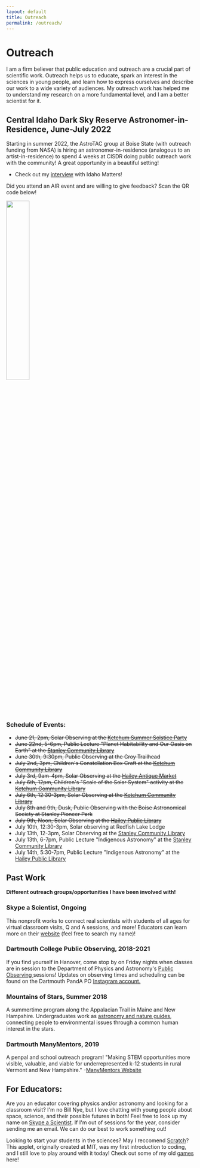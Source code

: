 ```yaml
---
layout: default
title: Outreach
permalink: /outreach/
---
```


# Outreach
I am a firm believer that public education and outreach are a crucial part of scientific work. Outreach helps us to educate, spark an interest in the sciences in young people, and learn how to express ourselves and describe our work to a wide variety of audiences. My outreach work has helped me to understand my research on a more fundamental level, and I am a better scientist for it.

## Central Idaho Dark Sky Reserve Astronomer-in-Residence, June-July 2022
Starting in summer 2022, the AstroTAC group at Boise State (with outreach funding from NASA) is hiring an astronomer-in-residence (analogous to an artist-in-residence) to spend 4 weeks at CISDR doing public outreach work with the community! A great opportunity in a beautiful setting!
* Check out my <a href='https://www.boisestatepublicradio.org/show/idaho-matters/2022-06-09/meet-the-first-astronomer-in-residence-at-the-central-idaho-dark-sky-reserve' target='_blank'>interview</a> with Idaho Matters!

Did you attend an AIR event and are willing to give feedback? Scan the QR code below!

<img src="../images_pdfs/unknown.png" width="35%">

### Schedule of Events:

* ~~June 21, 2pm, Solar Observing at the <a href='https://www.ketchumidaho.org/administration/page/summer-solstice-celebration-warm-springs-preserve' target='_blank'>Ketchum Summer Solstice Party</a>~~
* ~~June 22nd, 5-6pm, Public Lecture "Planet Habitability and Our Oasis on Earth" at the <a href='https://stanley.lili.org/' target='_blank'>Stanley Community Library</a>~~
* ~~June 30th, 9:30pm, Public Observing at the Croy Trailhead~~
* ~~July 2nd, 3pm, Children's Constellation Box Craft at the <a href='https://comlib.org/' target='_blank'>Ketchum Community Library</a>~~
* ~~July 3rd, 9am-4pm, Solar Observing at the <a href='https://valleychamber.org/events/july-2-4-haileys-4th-of-july-parade-celebration/' target='_blank'>Hailey Antique Market</a>~~
* ~~July 6th, 12pm, Children's "Scale of the Solar System" activity at the <a href='https://comlib.org/' target='_blank'>Ketchum Community Library</a>~~
* ~~July 6th, 12:30-3pm, Solar Observing at the <a href='https://comlib.org/' target='_blank'>Ketchum Community Library</a>~~
* ~~July 8th and 9th, Dusk, Public Observing with the Boise Astronomical Society at Stanley Pioneer Park~~
* ~~July 9th, Noon, Solar Observing at the <a href='https://haileypubliclibrary.org/' target='_blank'>Hailey Public Library</a>~~
* July 10th, 12:30-3pm, Solar observing at Redfish Lake Lodge
* July 13th, 12-3pm, Solar Observing at the <a href='https://stanley.lili.org/' target='_blank'>Stanley Community Library</a>
* July 13th, 6-7pm, Public Lecture "Indigenous Astronomy" at the <a href='https://stanley.lili.org/' target='_blank'>Stanley Community Library</a>
* July 14th, 5:30-7pm, Public Lecture "Indigenous Astronomy" at the <a href='https://haileypubliclibrary.org/' target='_blank'>Hailey Public Library</a>

## Past Work
**Different outreach groups/opportunities I have been involved with!**
### Skype a Scientist, Ongoing
This nonprofit works to connect real scientists with students of all ages for virtual classroom visits, Q and A sessions, and more! Educators can learn more on their <a href='https://www.skypeascientist.com/' target='_blank'> website</a> (feel free to search my name)!

### Dartmouth College Public Observing, 2018-2021
If you find yourself in Hanover, come stop by on Friday nights when classes are in session to the Department of Physics and Astronomy's <a href='https://physics.dartmouth.edu/news-events/public-observing' target='_blank'> Public Observing </a> sessions! Updates on observing times and scheduling can be found on the Dartmouth PandA PO <a href='https://www.instagram.com/dartmouthpo/' target='_blank'> Instagram account.</a>

### Mountains of Stars, Summer 2018
A summertime program along the Appalacian Trail in Maine and New Hampshire. Undergraduates work as <a href='https://www.mountainsofstars.org/' target='_blank'> astronomy and nature guides</a>, connecting people to environmental issues through a common human interest in the stars. 

### Dartmouth ManyMentors, 2019
A penpal and school outreach program! "Making STEM opportunities more visible, valuable, and viable for underrepresented k-12 students in rural Vermont and New Hampshire." -<a href='https://www.dartmouthmanymentors.org/' target='_blank'>ManyMentors Website </a>

## For Educators:
Are you an educator covering physics and/or astronomy and looking for a classroom visit? I'm no Bill Nye, but I love chatting with young people about space, science, and their possible futures in both! Feel free to look up my name on <a href='https://www.skypeascientist.com/' target='_blank'> Skype a Scientist</a>. If I'm out of sessions for the year, consider sending me an email. We can do our best to work something out!

Looking to start your students in the sciences? May I reccomend <a href='https://scratch.mit.edu/' target='_blank'>Scratch</a>? This applet, originally created at MIT, was my first introduction to coding, and I still love to play around with it today! Check out some of my old <a href='http://www.catherineslaughter.space/games/'>games</a> here!
